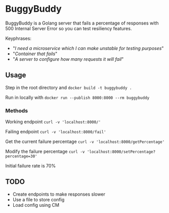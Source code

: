 # BuggyBuddy
BuggyBuddy is a Golang server that fails a percentage of responses with 500 Internal Server Error so you can test resiliency features.

Keyphrases:
* "_I need a microservice which I can make unstable for testing purposes_"
* "_Container that fails_"
* "_A server to configure how many requests it will fail_"

## Usage
Step in the root directory and
`docker build -t buggybuddy .`

Run in locally with
`docker run --publish 8000:8000 --rm buggybuddy`

### Methods

Working endpoint
`curl -v 'localhost:8000/'`

Failing endpoint
`curl -v 'localhost:8000/fail'`

Get the current failure percentage
`curl -v 'localhost:8000/getPercentage'`

Modify the failure percentage
`curl -v 'localhost:8000/setPercentage?percentage=30'`

Initial failure rate is 70%

## TODO
* Create endpoints to make responses slower
* Use a file to store config
* Load config using CM
